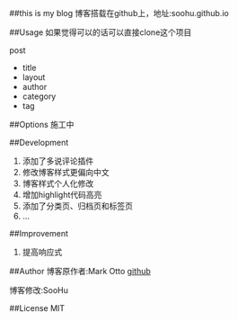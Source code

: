 ##this is my blog
博客搭载在github上，地址:soohu.github.io

##Usage
如果觉得可以的话可以直接clone这个项目

post

* title
* layout
* author
* category
* tag


##Options
施工中

##Development
1. 添加了多说评论插件
2. 修改博客样式更偏向中文
3. 博客样式个人化修改
4. 增加highlight代码高亮
5. 添加了分类页、归档页和标签页
6. ...


##Improvement
1. 提高响应式


##Author
博客原作者:Mark Otto 
[github](github.com/mdo)

博客修改:SooHu

##License
MIT